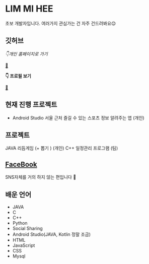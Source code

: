 # LIM MI HEE


초보 개발자입니다. 여러가지 관심가는 건 자주 건드려봐요😌


## 깃허브
*👇개인 홈페이지로 가기* 

[🐑](https://limmihee.github.io/)

**👇 프로필 보기**  

[💾](https://github.com/LIMMIHEE)

## 현재 진행 프로젝트
- Android Studio 서울 근처 즐길 수 있는 스포츠 정보 알려주는 앱 (개인)

##  프로젝트
JAVA 리듬게임 (+ 뽑기 ) (개인)
C++ 일정관리 프로그램 (팀)

## [FaceBook](https://www.facebook.com/profile.php?id=100018210523134&ref=bookmarks)
SNS자체를 거의 하지 않는 편입니다 🙌


## 배운 언어
- JAVA
- C
- C++
- Python
- Social Sharing
- Android Studio(JAVA, Kotlin 정말 조금)
- HTML
- JavaScript 
- CSS
- Mysql 

